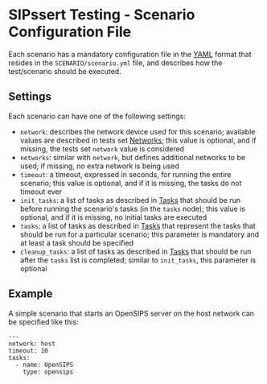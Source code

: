 # SIPssert Testing - Scenario Configuration File

Each scenario has a mandatory configuration file in the
[YAML](https://yaml.org/) format that resides in the `SCENARIO/scenario.yml`
file, and describes how the test/scenario should be executed.

## Settings

Each scenario can have one of the following settings:

* `network`: describes the network device used for this scenario; available
values are described in tests set [Networks](tests-set.md#neworks); this value
is optional, and if missing, the tests set `network` value is considered
* `networks`: similar with `network`, but defines additional networks to be
used; if missing, no extra network is being used
* `timeout`: a timeout, expressed in seconds, for running the entire scenario;
this value is optional, and if it is missing, the tasks do not timeout ever
* `init_tasks`: a list of tasks as described in [Tasks](../tasks.md) that
should be run before running the scenario's tasks (in the `tasks` node); this
value is optional, and if it is missing, no initial tasks are executed
* `tasks`: a list of tasks as described in [Tasks](../tasks.md) that represent
the tasks that should be run for a particular scenario; this parameter is
mandatory and at least a task should be specified
* `cleanup_tasks`: a list of tasks as described in [Tasks](../tasks.md) that
should be run after the `tasks` list is completed; similar to `init_tasks`,
this parameter is optional

## Example

A simple scenario that starts an OpenSIPS server on the host network can be
specified like this:
```
---
network: host
timeout: 10
tasks:
  - name: OpenSIPS
    type: opensips
```
